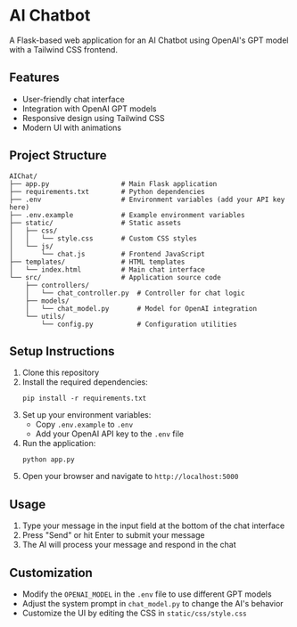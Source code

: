 # AI Chatbot

A Flask-based web application for an AI Chatbot using OpenAI's GPT model with a Tailwind CSS frontend.

## Features

- User-friendly chat interface
- Integration with OpenAI GPT models
- Responsive design using Tailwind CSS
- Modern UI with animations

## Project Structure

```
AIChat/
├── app.py                  # Main Flask application
├── requirements.txt        # Python dependencies
├── .env                    # Environment variables (add your API key here)
├── .env.example            # Example environment variables
├── static/                 # Static assets
│   ├── css/
│   │   └── style.css       # Custom CSS styles
│   └── js/
│       └── chat.js         # Frontend JavaScript
├── templates/              # HTML templates
│   └── index.html          # Main chat interface
└── src/                    # Application source code
    ├── controllers/
    │   └── chat_controller.py  # Controller for chat logic
    ├── models/
    │   └── chat_model.py       # Model for OpenAI integration
    └── utils/
        └── config.py           # Configuration utilities
```

## Setup Instructions

1. Clone this repository
2. Install the required dependencies:
   ```
   pip install -r requirements.txt
   ```
3. Set up your environment variables:
   - Copy `.env.example` to `.env`
   - Add your OpenAI API key to the `.env` file
4. Run the application:
   ```
   python app.py
   ```
5. Open your browser and navigate to `http://localhost:5000`

## Usage

1. Type your message in the input field at the bottom of the chat interface
2. Press "Send" or hit Enter to submit your message
3. The AI will process your message and respond in the chat

## Customization

- Modify the `OPENAI_MODEL` in the `.env` file to use different GPT models
- Adjust the system prompt in `chat_model.py` to change the AI's behavior
- Customize the UI by editing the CSS in `static/css/style.css`
